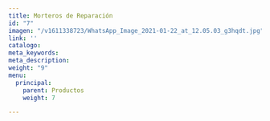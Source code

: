 ```yaml
---
title: Morteros de Reparación
id: "7"
imagen: "/v1611338723/WhatsApp_Image_2021-01-22_at_12.05.03_g3hqdt.jpg"
link: ''
catalogo: 
meta_keywords: 
meta_description: 
weight: "9"
menu:
  principal:
    parent: Productos
    weight: 7

---
```

